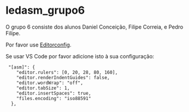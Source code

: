 ledasm_grupo6
=============

O grupo 6 consiste dos alunos Daniel Conceição, Filipe Correia, e Pedro Filipe.

Por favor use [Editorconfig](editorconfig.org/).

Se usar VS Code por favor adicione isto à sua configuração:

```jsonc
 "[asm]": {
    "editor.rulers": [0, 20, 28, 80, 160],
    "editor.renderIndentGuides": false,
    "editor.wordWrap": "off",
    "editor.tabSize": 1,
    "editor.insertSpaces": true,
    "files.encoding": "iso88591"
  },
```
